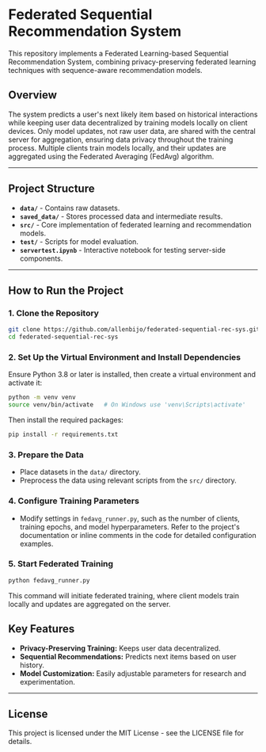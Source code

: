 # Federated Sequential Recommendation System

This repository implements a Federated Learning-based Sequential Recommendation System, combining privacy-preserving federated learning techniques with sequence-aware recommendation models.

## Overview

The system predicts a user's next likely item based on historical interactions while keeping user data decentralized by training models locally on client devices. Only model updates, not raw user data, are shared with the central server for aggregation, ensuring data privacy throughout the training process. Multiple clients train models locally, and their updates are aggregated using the Federated Averaging (FedAvg) algorithm.

---

## Project Structure

- **`data/`** - Contains raw datasets.
- **`saved_data/`** - Stores processed data and intermediate results.
- **`src/`** - Core implementation of federated learning and recommendation models.
- **`test/`** - Scripts for model evaluation.
- **`servertest.ipynb`** - Interactive notebook for testing server-side components.

---

## How to Run the Project

### 1. Clone the Repository

```bash
git clone https://github.com/allenbijo/federated-sequential-rec-sys.git
cd federated-sequential-rec-sys
```

### 2. Set Up the Virtual Environment and Install Dependencies

Ensure Python 3.8 or later is installed, then create a virtual environment and activate it:

```bash
python -m venv venv
source venv/bin/activate   # On Windows use 'venv\Scripts\activate'
```

Then install the required packages:

```bash
pip install -r requirements.txt
```

### 3. Prepare the Data

- Place datasets in the `data/` directory.
- Preprocess the data using relevant scripts from the `src/` directory.

### 4. Configure Training Parameters

- Modify settings in `fedavg_runner.py`, such as the number of clients, training epochs, and model hyperparameters. Refer to the project's documentation or inline comments in the code for detailed configuration examples.

### 5. Start Federated Training

```bash
python fedavg_runner.py
```

This command will initiate federated training, where client models train locally and updates are aggregated on the server.

## Key Features

- **Privacy-Preserving Training:** Keeps user data decentralized.
- **Sequential Recommendations:** Predicts next items based on user history.
- **Model Customization:** Easily adjustable parameters for research and experimentation.

---

## License

This project is licensed under the MIT License - see the LICENSE file for details.

